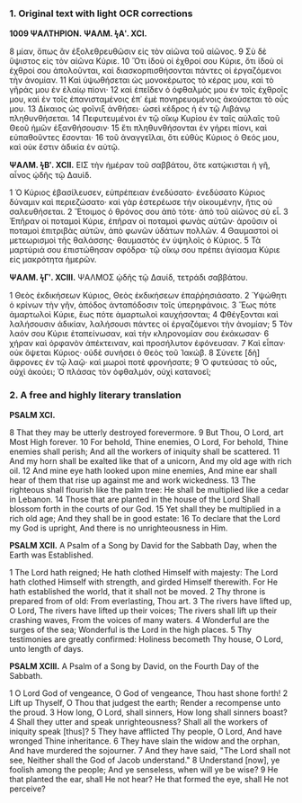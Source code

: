 ### 1. Original text with light OCR corrections

**1009 ΨΑΛΤΗΡΙΟΝ.**
**ΨΑΛΜ. ϟΑʹ. XCI.**

8 μίαν, ὅπως ἂν ἐξολεθρευθῶσιν εἰς τὸν αἰῶνα τοῦ αἰῶνος.
9 Σὺ δὲ ὕψιστος εἰς τὸν αἰῶνα Κύριε.
10 Ὅτι ἰδοὺ οἱ ἐχθροί σου Κύριε, ὅτι ἰδοὺ οἱ ἐχθροί σου ἀπολοῦνται,
καὶ διασκορπισθήσονται πάντες οἱ ἐργαζόμενοι τὴν ἀνομίαν.
11 Καὶ ὑψωθήσεται ὡς μονοκέρωτος τὸ κέρας μου,
καὶ τὸ γῆράς μου ἐν ἐλαίῳ πίονι·
12 καὶ ἐπεῖδεν ὁ ὀφθαλμός μου ἐν τοῖς ἐχθροῖς μου,
καὶ ἐν τοῖς ἐπανισταμένοις ἐπ᾿ ἐμὲ πονηρευομένοις ἀκούσεται τὸ οὖς μου.
13 Δίκαιος ὡς φοῖνιξ ἀνθήσει·
ὡσεὶ κέδρος ἡ ἐν τῷ Λιβάνῳ πληθυνθήσεται.
14 Πεφυτευμένοι ἐν τῷ οἴκῳ Κυρίου
ἐν ταῖς αὐλαῖς τοῦ Θεοῦ ἡμῶν ἐξανθήσουσιν·
15 ἔτι πληθυνθήσονται ἐν γήρει πίονι,
καὶ εὐπαθοῦντες ἔσονται·
16 τοῦ ἀναγγεῖλαι, ὅτι εὐθὺς Κύριος ὁ Θεός μου,
καὶ οὐκ ἔστιν ἀδικία ἐν αὐτῷ.

**ΨΑΛΜ. ϟΒʹ. XCII.**
ΕΙΣ τὴν ἡμέραν τοῦ σαββάτου, ὅτε κατῴκισται ἡ γῆ, αἶνος ᾠδῆς τῷ Δαυίδ.

1 Ὁ Κύριος ἐβασίλευσεν, εὐπρέπειαν ἐνεδύσατο·
ἐνεδύσατο Κύριος δύναμιν καὶ περιεζώσατο·
καὶ γὰρ ἐστερέωσε τὴν οἰκουμένην, ἥτις οὐ σαλευθήσεται.
2 Ἕτοιμος ὁ θρόνος σου ἀπὸ τότε·
ἀπὸ τοῦ αἰῶνος σὺ εἶ.
3 Ἐπῆραν οἱ ποταμοὶ Κύριε,
ἐπῆραν οἱ ποταμοὶ φωνὰς αὐτῶν·
ἀροῦσιν οἱ ποταμοὶ ἐπιτριβὰς αὐτῶν,
ἀπὸ φωνῶν ὑδάτων πολλῶν.
4 Θαυμαστοὶ οἱ μετεωρισμοὶ τῆς θαλάσσης·
θαυμαστὸς ἐν ὑψηλοῖς ὁ Κύριος.
5 Τὰ μαρτύριά σου ἐπιστώθησαν σφόδρα·
τῷ οἴκῳ σου πρέπει ἁγίασμα Κύριε εἰς μακρότητα ἡμερῶν.

**ΨΑΛΜ. ϟΓʹ. XCIII.**
ΨΑΛΜΟΣ ᾠδῆς τῷ Δαυίδ, τετράδι σαββάτου.

1 Θεὸς ἐκδικήσεων Κύριος,
Θεὸς ἐκδικήσεων ἐπαῤῥησιάσατο.
2 Ὑψώθητι ὁ κρίνων τὴν γῆν,
ἀπόδος ἀνταπόδοσιν τοῖς ὑπερηφάνοις.
3 Ἕως πότε ἁμαρτωλοὶ Κύριε,
ἕως πότε ἁμαρτωλοὶ καυχήσονται;
4 Φθέγξονται καὶ λαλήσουσιν ἀδικίαν,
λαλήσουσι πάντες οἱ ἐργαζόμενοι τὴν ἀνομίαν;
5 Τὸν λαόν σου Κύριε ἐταπείνωσαν,
καὶ τὴν κληρονομίαν σου ἐκάκωσαν·
6 χήραν καὶ ὀρφανὸν ἀπέκτειναν,
καὶ προσήλυτον ἐφόνευσαν.
7 Καὶ εἶπαν· οὐκ ὄψεται Κύριος·
οὐδὲ συνήσει ὁ Θεὸς τοῦ Ἰακώβ.
8 Σύνετε [δὴ] ἄφρονες ἐν τῷ λαῷ·
καὶ μωροὶ ποτὲ φρονήσατε;
9 Ὁ φυτεύσας τὸ οὖς, οὐχὶ ἀκούει;
Ὁ πλάσας τὸν ὀφθαλμόν, οὐχὶ κατανοεῖ;

### 2. A free and highly literary translation

**PSALM XCI.**

8 That they may be utterly destroyed forevermore.
9 But Thou, O Lord, art Most High forever.
10 For behold, Thine enemies, O Lord,
For behold, Thine enemies shall perish;
And all the workers of iniquity shall be scattered.
11 And my horn shall be exalted like that of a unicorn,
And my old age with rich oil.
12 And mine eye hath looked upon mine enemies,
And mine ear shall hear of them that rise up against me and work wickedness.
13 The righteous shall flourish like the palm tree:
He shall be multiplied like a cedar in Lebanon.
14 Those that are planted in the house of the Lord
Shall blossom forth in the courts of our God.
15 Yet shall they be multiplied in a rich old age;
And they shall be in good estate:
16 To declare that the Lord my God is upright,
And there is no unrighteousness in Him.

**PSALM XCII.**
A Psalm of a Song by David for the Sabbath Day, when the Earth was Established.

1 The Lord hath reigned; He hath clothed Himself with majesty:
The Lord hath clothed Himself with strength, and girded Himself therewith.
For He hath established the world, that it shall not be moved.
2 Thy throne is prepared from of old:
From everlasting, Thou art.
3 The rivers have lifted up, O Lord,
The rivers have lifted up their voices;
The rivers shall lift up their crashing waves,
From the voices of many waters.
4 Wonderful are the surges of the sea;
Wonderful is the Lord in the high places.
5 Thy testimonies are greatly confirmed:
Holiness becometh Thy house, O Lord, unto length of days.

**PSALM XCIII.**
A Psalm of a Song by David, on the Fourth Day of the Sabbath.

1 O Lord God of vengeance,
O God of vengeance, Thou hast shone forth!
2 Lift up Thyself, O Thou that judgest the earth;
Render a recompense unto the proud.
3 How long, O Lord, shall sinners,
How long shall sinners boast?
4 Shall they utter and speak unrighteousness?
Shall all the workers of iniquity speak [thus]?
5 They have afflicted Thy people, O Lord,
And have wronged Thine inheritance.
6 They have slain the widow and the orphan,
And have murdered the sojourner.
7 And they have said, "The Lord shall not see,
Neither shall the God of Jacob understand."
8 Understand [now], ye foolish among the people;
And ye senseless, when will ye be wise?
9 He that planted the ear, shall He not hear?
He that formed the eye, shall He not perceive?